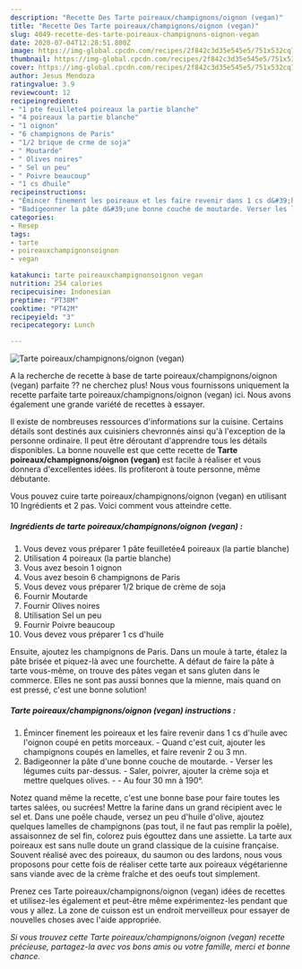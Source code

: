```yaml
---
description: "Recette Des Tarte poireaux/champignons/oignon (vegan)"
title: "Recette Des Tarte poireaux/champignons/oignon (vegan)"
slug: 4049-recette-des-tarte-poireaux-champignons-oignon-vegan
date: 2020-07-04T12:28:51.800Z
image: https://img-global.cpcdn.com/recipes/2f842c3d35e545e5/751x532cq70/tarte-poireauxchampignonsoignon-vegan-photo-principale-de-la-recette.jpg
thumbnail: https://img-global.cpcdn.com/recipes/2f842c3d35e545e5/751x532cq70/tarte-poireauxchampignonsoignon-vegan-photo-principale-de-la-recette.jpg
cover: https://img-global.cpcdn.com/recipes/2f842c3d35e545e5/751x532cq70/tarte-poireauxchampignonsoignon-vegan-photo-principale-de-la-recette.jpg
author: Jesus Mendoza
ratingvalue: 3.9
reviewcount: 12
recipeingredient:
- "1 pte feuillete4 poireaux la partie blanche"
- "4 poireaux la partie blanche"
- "1 oignon"
- "6 champignons de Paris"
- "1/2 brique de crme de soja"
- " Moutarde"
- " Olives noires"
- " Sel un peu"
- " Poivre beaucoup"
- "1 cs dhuile"
recipeinstructions:
- "Émincer finement les poireaux et les faire revenir dans 1 cs d&#39;huile avec l&#39;oignon coupé en petits morceaux. Quand c&#39;est cuit, ajouter les champignons coupés en lamelles, et faire revenir 2 ou 3 mn."
- "Badigeonner la pâte d&#39;une bonne couche de moutarde. Verser les légumes cuits par-dessus. Saler, poivrer, ajouter la crème soja et mettre quelques olives.  Au four 30 mn à 190°."
categories:
- Resep
tags:
- tarte
- poireauxchampignonsoignon
- vegan

katakunci: tarte poireauxchampignonsoignon vegan 
nutrition: 254 calories
recipecuisine: Indonesian
preptime: "PT38M"
cooktime: "PT42M"
recipeyield: "3"
recipecategory: Lunch

---
```



![Tarte poireaux/champignons/oignon (vegan)](https://img-global.cpcdn.com/recipes/2f842c3d35e545e5/751x532cq70/tarte-poireauxchampignonsoignon-vegan-photo-principale-de-la-recette.jpg)

A la recherche de recette à base de tarte poireaux/champignons/oignon (vegan) parfaite ?? ne cherchez plus! Nous vous fournissons uniquement la recette parfaite tarte poireaux/champignons/oignon (vegan) ici. Nous avons également une grande variété de recettes à essayer.

Il existe de nombreuses ressources d'informations sur la cuisine. Certains détails sont destinés aux cuisiniers chevronnés ainsi qu'à l'exception de la personne ordinaire. Il peut être déroutant d'apprendre tous les détails disponibles. La bonne nouvelle est que cette recette de <strong> Tarte poireaux/champignons/oignon (vegan) </strong> est facile à réaliser et vous donnera d'excellentes idées. Ils profiteront à toute personne, même débutante.

<!--inarticleads1-->

Vous pouvez cuire tarte poireaux/champignons/oignon (vegan) en utilisant 10 Ingrédients et 2 pas. Voici comment vous atteindre cette.

##### Ingrédients de tarte poireaux/champignons/oignon (vegan) :

1. Vous devez vous préparer 1 pâte feuilletée4 poireaux (la partie blanche)
1. Utilisation 4 poireaux (la partie blanche)
1. Vous avez besoin 1 oignon
1. Vous avez besoin 6 champignons de Paris
1. Vous devez vous préparer 1/2 brique de crème de soja
1. Fournir  Moutarde
1. Fournir  Olives noires
1. Utilisation  Sel un peu
1. Fournir  Poivre beaucoup
1. Vous devez vous préparer 1 cs d&#39;huile


Ensuite, ajoutez les champignons de Paris. Dans un moule à tarte, étalez la pâte brisée et piquez-là avec une fourchette. A défaut de faire la pâte à tarte vous-même, on trouve des pâtes vegan et sans gluten dans le commerce. Elles ne sont pas aussi bonnes que la mienne, mais quand on est pressé, c&#39;est une bonne solution! 

<!--inarticleads2-->

##### Tarte poireaux/champignons/oignon (vegan) instructions :

1. Émincer finement les poireaux et les faire revenir dans 1 cs d&#39;huile avec l&#39;oignon coupé en petits morceaux. - Quand c&#39;est cuit, ajouter les champignons coupés en lamelles, et faire revenir 2 ou 3 mn.
1. Badigeonner la pâte d&#39;une bonne couche de moutarde. - Verser les légumes cuits par-dessus. - Saler, poivrer, ajouter la crème soja et mettre quelques olives. -  - Au four 30 mn à 190°.


Notez quand même la recette, c&#39;est une bonne base pour faire toutes les tartes salées, ou sucrées! Mettre la farine dans un grand récipient avec le sel et. Dans une poêle chaude, versez un peu d&#39;huile d&#39;olive, ajoutez quelques lamelles de champignons (pas tout, il ne faut pas remplir la poêle), assaisonnez de sel fin, colorez puis égouttez dans une assiette. La tarte aux poireaux est sans nulle doute un grand classique de la cuisine française. Souvent réalisé avec des poireaux, du saumon ou des lardons, nous vous proposons pour cette fois de réaliser cette tarte aux poireaux végétarienne sans viande avec de la crème fraîche et des oeufs tout simplement. 

<!--inarticleads1-->

<p>
Prenez ces Tarte poireaux/champignons/oignon (vegan) idées de recettes et utilisez-les également et peut-être même expérimentez-les pendant que vous y allez. La zone de cuisson est un endroit merveilleux pour essayer de nouvelles choses avec l'aide appropriée.
</p>

<p>
<i>Si vous trouvez cette Tarte poireaux/champignons/oignon (vegan) recette précieuse, partagez-la avec vos bons amis ou votre famille, merci et bonne chance.</i>
</p>
